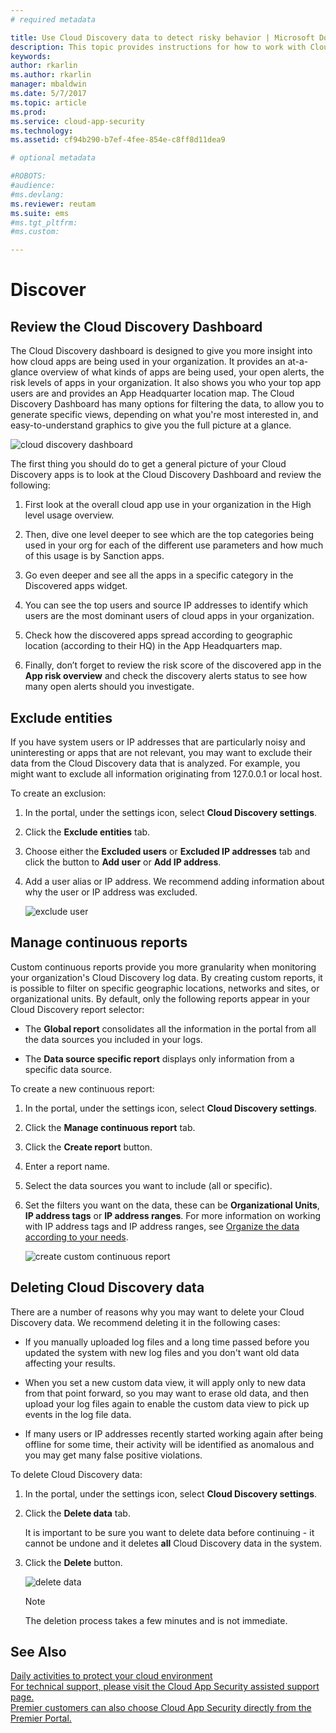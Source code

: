 ```yaml
---
# required metadata

title: Use Cloud Discovery data to detect risky behavior | Microsoft Docs
description: This topic provides instructions for how to work with Cloud Discovery data, including working with the app risk score.
keywords:
author: rkarlin
ms.author: rkarlin
manager: mbaldwin
ms.date: 5/7/2017
ms.topic: article
ms.prod:
ms.service: cloud-app-security
ms.technology:
ms.assetid: cf94b290-b7ef-4fee-854e-c8ff8d11dea9

# optional metadata

#ROBOTS:
#audience:
#ms.devlang:
ms.reviewer: reutam
ms.suite: ems
#ms.tgt_pltfrm:
#ms.custom:

---
```


# Discover

## Review the Cloud Discovery Dashboard

The Cloud Discovery dashboard is designed to give you more insight into how cloud apps are being used in your organization. It provides an at-a-glance overview of what kinds of apps are being used, your open alerts, the risk levels of apps in your organization. It also shows you who your top app users are and provides an App Headquarter location map. The Cloud Discovery Dashboard has many options for filtering the data, to allow you to generate specific views, depending on what you're most interested in, and easy-to-understand graphics to give you the full picture at a glance.

![cloud discovery dashboard](./media/cloud-discovery-dashboard.png)

The first thing you should do to get a general picture of your Cloud Discovery apps is to look at the Cloud Discovery Dashboard and review the following:
 
1. First look at the overall cloud app use in your organization in the High level usage overview.

2. Then, dive one level deeper to see which are the top categories being used in your org for each of the different use parameters and how much of this usage is by Sanction apps.

3. Go even deeper and see all the apps in a specific category in the Discovered apps widget.

4. You can see the top users and source IP addresses to identify which users are the most dominant users of cloud apps in your organization.
5. Check how the discovered apps spread according to geographic location (according to their HQ) in the App Headquarters map.

6. Finally, don’t forget to review the risk score of the discovered app in the **App risk overview** and check the discovery alerts status to see how many open alerts should you investigate.
  
## Exclude entities  
If you have system users or IP addresses that are particularly noisy and uninteresting or apps that are not relevant, you may want to exclude their data from the Cloud Discovery data that is analyzed. For example, you might want to exclude all information originating from 127.0.0.1 or local host.  
  
To create an exclusion:  
  
1.  In the portal, under the settings icon, select **Cloud Discovery settings**.  
  
2.  Click the **Exclude entities** tab.  
  
3.  Choose either the **Excluded users** or **Excluded IP addresses** tab and click the button to **Add user** or **Add IP address**.  
  
4.  Add a user alias or IP address. We recommend adding information about why the user or IP address was excluded.  
  
     ![exclude user](./media/exclude-user.png "exclude user")  
  
## Manage continuous reports  
Custom continuous reports provide you more granularity when monitoring your organization's Cloud Discovery log data. By creating custom reports, it is possible to filter on specific geographic locations, networks and sites, or organizational units. By default, only the following reports appear in your Cloud Discovery report selector:  
  
-  The **Global report** consolidates all the information in the portal from all the data sources you included in your logs.  
  
- The **Data source specific report** displays only information from a specific data source.  
  
To create a new continuous report:  
  
1.  In the portal, under the settings icon, select **Cloud Discovery settings**.  
  
2.  Click the **Manage continuous report** tab.  
  
3.  Click the **Create report** button.  
  
4.  Enter a report name.  
  
5.  Select the data sources you want to include (all or specific).  
  
6.  Set the filters you want on the data, these can be **Organizational Units**, **IP address tags** or **IP address ranges**. For more information on working with IP address tags and IP address ranges, see [Organize the data according to your needs](general-setup.md#IPtagsandRanges).  
  
    ![create custom continuous report](./media/create-custom-continuous-report.png) 

## Deleting Cloud Discovery data  
There are a number of reasons why you may want to delete your Cloud Discovery data. We recommend deleting it in the following cases:  
  
-   If you manually uploaded log files and a long time passed before you updated the system with new log files and you don't want old data affecting your results.  
  
-   When you set a new custom data view, it will apply only to new data from that point forward, so you may want to erase old data, and then upload your log files again to enable the custom data view to pick up events in the log file data.  
  
-   If many users or IP addresses recently started working again after being offline for some time, their activity will be identified as anomalous and you may get many false positive violations.  
  
To delete Cloud Discovery data:  
  
1.  In the portal, under the settings icon, select **Cloud Discovery settings**.  
  
2.  Click the **Delete data** tab.  
  
     It is important to be sure you want to delete data before continuing - it cannot be undone and it deletes **all** Cloud Discovery data in the system.  
  
3.  Click the **Delete** button.  
  
     ![delete data](./media/delete-data.png "delete data")  
  
    > [!NOTE]  
    >  The deletion process takes a few minutes and is not immediate.  



 
## See Also  
[Daily activities to protect your cloud environment](daily-activities-to-protect-your-cloud-environment.md)   
[For technical support, please visit the Cloud App Security assisted support page.](http://support.microsoft.com/oas/default.aspx?prid=16031)   
[Premier customers can also choose Cloud App Security directly from the Premier Portal.](https://premier.microsoft.com/)  
  
  